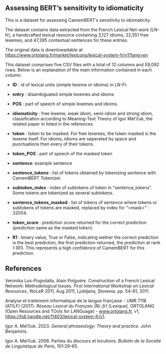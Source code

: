 ## Assessing BERT’s sensitivity to idiomaticity

This is a dataset for assessing CamemBERT’s sensitivity to idiomaticity.   

The dataset contains data extracted from the French Lexical Net-work (LN-fr), a handcrafted lexical resource containing 3,127 idioms, 22,551 free lexemes, and 47,395 contextual sentences for these entries.  

The original data is downlowadable at https://www.ortolang.fr/market/lexicons/lexical-system-fr/v1?lang=en


This dataset comprises five CSV files with a total of 12 columns and 59,092 rows. Below is an explanation of the main information contained in each column:

- **ID** : id of lexical units (simple lexeme or idioms) in LN-Fr.

- **entry** : disambiguated simple lexemes and idioms

- **POS** : part of speech of simple lexemes and idioms.

- **idiomaticity** : free lexeme, weak idiom, semi-idiom and strong idiom, classification according to Meaning-Text Theory of Igor Mel'čuk, the related paper in listed in the references.

- **token** : token to be masked. For free lexemes, the token masked is the lexeme itself. For idioms, idioms are seperated by space and punctuations then every of their tokens.

- **token_POS** : part of speech of the masked token 

- **sentence**: example sentence 

- **sentence_tokens** : list of tokens obtained by tokenizing sentence with CamemBERT Tokenizer.

- **subtoken_index** : index of subtokens of token in "sentence_tokens". Some tokens are tokenized as several subtokens.

- **sentence_tokens_masked** : list of tokens of sentence where tokens or subtokens of tokens are masked, replaced by index for "\<mask\>" : 32004.

- **token_score** : prediction score returned for the correct prediction (prediction same as the masked token).

- **R1** : binary value, True or False, indicating wether the correct prediction is the best prediction, the first prediction returned, the prediction at rank 1 (R1). This represents a high confidence of CamemBERT for this prediction.

## References

Veronika Lux-Pogodalla, Alain Polguère. Construction of a French Lexical Network: Methodological Issues. *First International Workshop on Lexical Resources*, WoLeR 2011, Aug 2011, Ljubljana, Slovenia. pp. 54-61, 2011.

Analyse et traitement informatique de la langue française - UMR 7118 (ATILF) (2017). *Réseau Lexical du Français (RL-fr)* [Lexique]. ORTOLANG (Open Resources and TOols for LANGuage) - www.ortolang.fr, v1, https://hdl.handle.net/11403/lexical-system-fr/v1.

Igor A. Mel’čuk. 2023. *General phraseology: Theory and practice*. John Benjamins.

Igor A. Mel’čuk. 2006. Parties du discours et locutions. *Bulletin de la Société de Linguistique de Paris*, 101:29–65.
